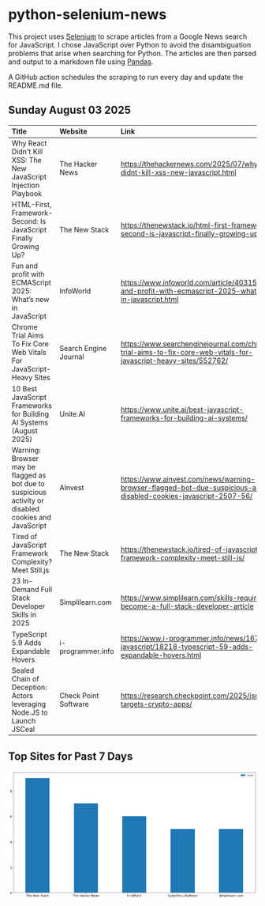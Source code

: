 # python-selenium-news

This project uses [Selenium](https://www.seleniumhq.org/) to scrape articles from a Google News search for JavaScript.
I chose JavaScript over Python to avoid the disambiguation problems that arise when searching for Python.
The articles are then parsed and output to a markdown file using [Pandas](https://pandas.pydata.org/).

A GitHub action schedules the scraping to run every day and update the README.md file.

## Sunday August 03 2025


| Title                                                                                                | Website               | Link                                                                                                                  |
|:-----------------------------------------------------------------------------------------------------|:----------------------|:----------------------------------------------------------------------------------------------------------------------|
| Why React Didn't Kill XSS: The New JavaScript Injection Playbook                                     | The Hacker News       | https://thehackernews.com/2025/07/why-react-didnt-kill-xss-new-javascript.html                                        |
| HTML-First, Framework-Second: Is JavaScript Finally Growing Up?                                      | The New Stack         | https://thenewstack.io/html-first-framework-second-is-javascript-finally-growing-up/                                  |
| Fun and profit with ECMAScript 2025: What’s new in JavaScript                                        | InfoWorld             | https://www.infoworld.com/article/4031581/fun-and-profit-with-ecmascript-2025-whats-new-in-javascript.html            |
| Chrome Trial Aims To Fix Core Web Vitals For JavaScript-Heavy Sites                                  | Search Engine Journal | https://www.searchenginejournal.com/chrome-trial-aims-to-fix-core-web-vitals-for-javascript-heavy-sites/552762/       |
| 10 Best JavaScript Frameworks for Building AI Systems (August 2025)                                  | Unite.AI              | https://www.unite.ai/best-javascript-frameworks-for-building-ai-systems/                                              |
| Warning: Browser may be flagged as bot due to suspicious activity or disabled cookies and JavaScript | AInvest               | https://www.ainvest.com/news/warning-browser-flagged-bot-due-suspicious-activity-disabled-cookies-javascript-2507-56/ |
| Tired of JavaScript Framework Complexity? Meet Still.js                                              | The New Stack         | https://thenewstack.io/tired-of-javascript-framework-complexity-meet-still-js/                                        |
| 23 In-Demand Full Stack Developer Skills in 2025                                                     | Simplilearn.com       | https://www.simplilearn.com/skills-required-to-become-a-full-stack-developer-article                                  |
| TypeScript 5.9 Adds Expandable Hovers                                                                | i-programmer.info     | https://www.i-programmer.info/news/167-javascript/18218-typescript-59-adds-expandable-hovers.html                     |
| Sealed Chain of Deception: Actors leveraging Node.JS to Launch JSCeal                                | Check Point Software  | https://research.checkpoint.com/2025/jsceal-targets-crypto-apps/                                                      |
## Top Sites for Past 7 Days

![Graph of Top Sites](https://raw.githubusercontent.com/dan-mba/python-selenium-news/main/last-week.png)

